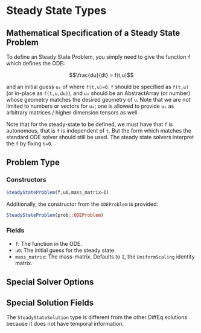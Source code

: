 # Steady State Types

## Mathematical Specification of a Steady State Problem

To define an Steady State Problem, you simply need to give the function ``f``
which defines the ODE:

```math
\frac{du}{dt} = f(t,u)
```

and an initial guess ``u₀`` of where `f(t,u)=0`. `f` should be specified as `f(t,u)`
(or in-place as `f(t,u,du)`), and `u₀` should be an AbstractArray (or number)
whose geometry matches the desired geometry of `u`. Note that we are not limited
to numbers or vectors for `u₀`; one is allowed to provide `u₀` as arbitrary
matrices / higher dimension tensors as well.

Note that for the steady-state to be defined, we must have that `f` is autonomous,
that is `f` is independent of `t`. But the form which matches the standard ODE
solver should still be used. The steady state solvers interpret the `f` by
fixing `t=0`.

## Problem Type

### Constructors

```julia
SteadyStateProblem(f,u0,mass_matrix=I)
```

Additionally, the constructor from the `ODEProblem` is provided:

```julia
SteadyStateProblem(prob::ODEProblem)
```

### Fields

* `f`: The function in the ODE.
* `u0`: The initial guess for the steady state.
* `mass_matrix`: The mass-matrix. Defaults to `I`, the `UniformScaling` identity matrix.

## Special Solver Options

## Special Solution Fields

The `SteadyStateSolution` type is different from the other DiffEq solutions because
it does not have temporal information.
